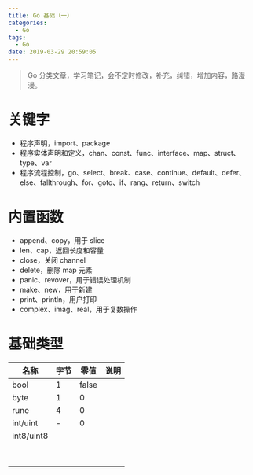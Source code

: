 ```yaml
---
title: Go 基础（一）
categories:
  - Go
tags:
  - Go
date: 2019-03-29 20:59:05
---
```

> Go 分类文章，学习笔记，会不定时修改，补充，纠错，增加内容，路漫漫。


# 关键字

- 程序声明，import、package
- 程序实体声明和定义，chan、const、func、interface、map、struct、type、var
- 程序流程控制，go、select、break、case、continue、default、defer、else、fallthrough、for、goto、if、rang、return、switch

# 内置函数
- append、copy，用于 slice
- len、cap，返回长度和容量
- close，关闭 channel
- delete，删除 map 元素
- panic、revover，用于错误处理机制
- make、new，用于新建
- print、println，用户打印
- complex、imag、real，用于复数操作


# 基础类型

| 名称       | 字节 | 零值  | 说明 |
| ---------- | ---- | ----- | ---- |
| bool       | 1    | false |      |
| byte       | 1    | 0     |      |
| rune       | 4    | 0     |      |
| int/uint   | -    | 0     |      |
| int8/uint8 |      |       |      |
|            |      |       |      |
|            |      |       |      |
|            |      |       |      |
|            |      |       |      |
|            |      |       |      |
|            |      |       |      |
|            |      |       |      |
|            |      |       |      |

